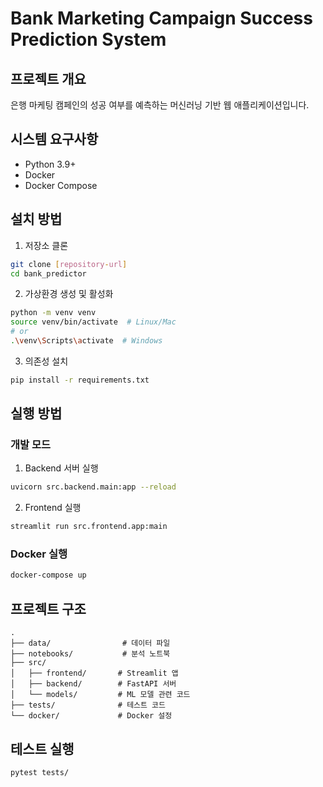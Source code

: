 # Bank Marketing Campaign Success Prediction System

## 프로젝트 개요
은행 마케팅 캠페인의 성공 여부를 예측하는 머신러닝 기반 웹 애플리케이션입니다.

## 시스템 요구사항
- Python 3.9+
- Docker
- Docker Compose

## 설치 방법

1. 저장소 클론
```bash
git clone [repository-url]
cd bank_predictor
```

2. 가상환경 생성 및 활성화
```bash
python -m venv venv
source venv/bin/activate  # Linux/Mac
# or
.\venv\Scripts\activate  # Windows
```

3. 의존성 설치
```bash
pip install -r requirements.txt
```

## 실행 방법

### 개발 모드
1. Backend 서버 실행
```bash
uvicorn src.backend.main:app --reload
```

2. Frontend 실행
```bash
streamlit run src.frontend.app:main
```

### Docker 실행
```bash
docker-compose up
```

## 프로젝트 구조
```
.
├── data/                # 데이터 파일
├── notebooks/           # 분석 노트북
├── src/
│   ├── frontend/       # Streamlit 앱
│   ├── backend/        # FastAPI 서버
│   └── models/         # ML 모델 관련 코드
├── tests/              # 테스트 코드
└── docker/             # Docker 설정
```

## 테스트 실행
```bash
pytest tests/
``` 
